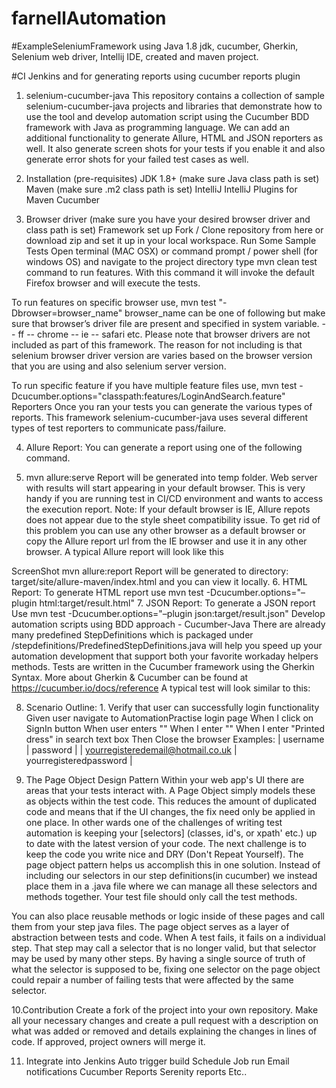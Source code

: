# farnellAutomation

#ExampleSeleniumFramework using Java 1.8 jdk, cucumber, Gherkin, Selenium web driver, Intellij IDE, created and maven project.

#CI
Jenkins and for generating reports using cucumber reports plugin

1. selenium-cucumber-java
This repository contains a collection of sample selenium-cucumber-java projects and libraries that demonstrate how to use the tool and develop automation script using the Cucumber BDD framework with Java as programming language. We can add an additional functionality to generate Allure, HTML and JSON reporters as well. It also generate screen shots for your tests if you enable it and also generate error shots for your failed test cases as well.

2. Installation (pre-requisites)
JDK 1.8+ (make sure Java class path is set) Maven (make sure .m2 class path is set) IntelliJ IntelliJ Plugins for Maven Cucumber

3. Browser driver (make sure you have your desired browser driver and class path is set)
Framework set up Fork / Clone repository from here or download zip and set it up in your local workspace.
Run Some Sample Tests
Open terminal (MAC OSX) or command prompt / power shell (for windows OS) and navigate to the project directory type mvn clean test command to run features. With this command it will invoke the default Firefox browser and will execute the tests.

To run features on specific browser use, mvn test "-Dbrowser=browser_name" browser_name can be one of following but make sure that browser’s driver file are present and specified in system variable. -- ff -- chrome -- ie -- safari etc. Please note that browser drivers are not included as part of this framework. The reason for not including is that selenium browser driver version are varies based on the browser version that you are using and also selenium server version.

To run specific feature if you have multiple feature files use, mvn test -Dcucumber.options="classpath:features/LoginAndSearch.feature" Reporters Once you ran your tests you can generate the various types of reports. This framework selenium-cucumber-java uses several different types of test reporters to communicate pass/failure.

4. Allure Report:
You can generate a report using one of the following command.

5. mvn allure:serve
Report will be generated into temp folder. Web server with results will start appearing in your default browser. This is very handy if you are running test in CI/CD environment and wants to access the execution report. Note: If your default browser is IE, Allure repots does not appear due to the style sheet compatibility issue. To get rid of this problem you can use any other browser as a default browser or copy the Allure report url from the IE browser and use it in any other browser. A typical Allure report will look like this

ScreenShot
mvn allure:report
Report will be generated tо directory: target/site/allure-maven/index.html and you can view it locally.
6. HTML Report:
To generate HTML report use mvn test -Dcucumber.options="–plugin html:target/result.html"
7. JSON Report:
To generate a JSON report Use mvn test -Dcucumber.options="–plugin json:target/result.json"
Develop automation scripts using BDD approach - Cucumber-Java
There are already many predefined StepDefinitions which is packaged under /stepdefinitions/PredefinedStepDefinitions.java will help you speed up your automation development that support both your favorite workaday helpers methods.
Tests are written in the Cucumber framework using the Gherkin Syntax. More about Gherkin & Cucumber can be found at https://cucumber.io/docs/reference A typical test will look similar to this:

8. Scenario Outline: 1. Verify that user can successfully login functionality
Given user navigate to AutomationPractise login page
When I click on SignIn button
When user enters "<username>"
When I enter "<password>"
When I enter "Printed dress" in search text box
Then Close the browser 
    Examples:
  | username | password |
  | yourregisteredemail@hotmail.co.uk | yourregisteredpassword |
    
9. The Page Object Design Pattern
Within your web app's UI there are areas that your tests interact with. A Page Object simply models these as objects within the test code. This reduces the amount of duplicated code and means that if the UI changes, the fix need only be applied in one place. In other wards one of the challenges of writing test automation is keeping your [selectors] (classes, id's, or xpath' etc.) up to date with the latest version of your code. The next challenge is to keep the code you write nice and DRY (Don't Repeat Yourself). The page object pattern helps us accomplish this in one solution. Instead of including our selectors in our step definitions(in cucumber) we instead place them in a .java file where we can manage all these selectors and methods together. Your test file should only call the test methods.

You can also place reusable methods or logic inside of these pages and call them from your step java files. The page object serves as a layer of abstraction between tests and code. When A test fails, it fails on a individual step. That step may call a selector that is no longer valid, but that selector may be used by many other steps. By having a single source of truth of what the selector is supposed to be, fixing one selector on the page object could repair a number of failing tests that were affected by the same selector.

10.Contribution
Create a fork of the project into your own repository. Make all your necessary changes and create a pull request with a description on what was added or removed and details explaining the changes in lines of code. If approved, project owners will merge it.

11. Integrate into Jenkins
Auto trigger build
Schedule Job run
Email notifications
Cucumber Reports 
Serenity reports
Etc..
